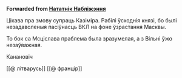 **Forwarded from [Нататнік Набліжэння](https://t.me/c/1417989827/2511)**

Цікава пра змову супраць Казіміра. Рабілі ўсходнія князі, бо былі незадаволеныя пасіўнасць ВКЛ на фоне ўзрастання Масквы.

То бок са Мсціслава праблема была зразумелая, а з Вільні ўжо незаўважная.

Канановіч

[[@ літварусь]]
[[@ францір]]
